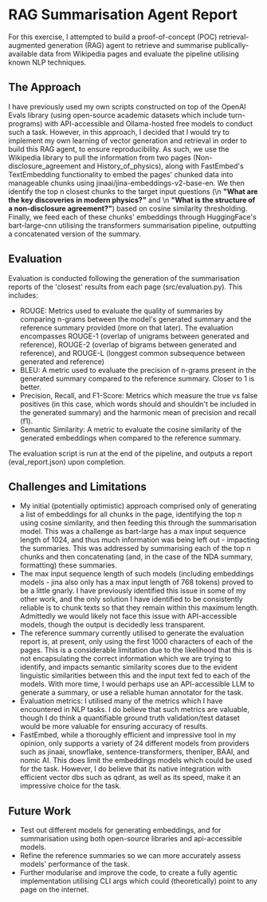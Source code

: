 # RAG Summarisation Agent Report

For this exercise, I attempted to build a proof-of-concept (POC) retrieval-augmented generation (RAG) agent to retrieve and summarise publically-available data from Wikipedia pages and evaluate the pipeline utilising known NLP techniques.

## The Approach

I have previously used my own scripts constructed on top of the OpenAI Evals library (using open-source academic datasets which include turn-programs) with API-accessible and Ollama-hosted free models to conduct such a task. However, in this approach, I decided that I would try to implement my own learning of vector generation and retrieval in order to build this RAG agent, to ensure reproducibility. As such, we use the Wikipedia library to pull the information from two pages (Non-disclosure_agreement and History_of_physics), along with FastEmbed's TextEmbedding functionality to embed the pages' chunked data into manageable chunks using jinaai/jina-embeddings-v2-base-en. We then identify the top n closest chunks to the target input questions (\n **"What are the key discoveries in modern physics?"** and \n **"What is the structure of a non-disclosure agreement?"**) based on cosine similarity thresholding. Finally, we feed each of these chunks' embeddings through HuggingFace's bart-large-cnn utilising the transformers summarisation pipeline, outputting a concatenated version of the summary.

## Evaluation

Evaluation is conducted following the generation of the summarisation reports of the 'closest' results from each page (src/evaluation.py). This includes:

* ROUGE: Metrics used to evaluate the quality of summaries by comparing n-grams between the model's generated summary and the reference summary provided (more on that later). The evaluation encompasses ROUGE-1 (overlap of unigrams between generated and reference), ROUGE-2 (overlap of bigrams between generated and reference), and ROUGE-L (longgest common subsequence between generated and reference)
* BLEU: A metric used to evaluate the precision of n-grams present in the generated summary compared to the reference summary. Closer to 1 is better.
* Precision, Recall, and F1-Score: Metrics which measure the true vs false positives (in this case, which words should and shouldn't be included in the generated summary) and the harmonic mean of precision and recall (f1).
* Semantic Similarity: A metric to evaluate the cosine similarity of the generated embeddings when compared to the reference summary.

The evaluation script is run at the end of the pipeline, and outputs a report (eval_report.json) upon completion.

## Challenges and Limitations

- My initial (potentially optimistic) approach comprised only of generating a list of embeddings for all chunks in the page, identifying the top n using cosine similarity, and then feeding this through the summarisation model. This was a challenge as bart-large has a max input sequence length of 1024, and thus much information was being left out - impacting the summaries. This was addressed by summarising each of the top n chunks and then concatenating (and, in the case of the NDA summary, formatting) these summaries.
- The max input sequence length of such models (including embeddings models - jina also only has a max input length of 768 tokens) proved to be a little gnarly. I have previously identified this issue in some of my other work, and the only solution I have identified to be consistently reliable is to chunk texts so that they remain within this maximum length. Admittedly we would likely not face this issue with API-accessible models, though the output is decidedly less transparent.
- The reference summary currently utilised to generate the evaluation report is, at present, only using the first 1000 characters of each of the pages. This is a considerable limitation due to the likelihood that this is not encapsulating the correct information which we are trying to identify, and impacts semantic similarity scores due to the evident linguistic similarities between this and the input text fed to each of the models. With more time, I would perhaps use an API-accessible LLM to generate a summary, or use a reliable human annotator for the task.
- Evaluation metrics: I utilised many of the metrics which I have encountered in NLP tasks. I do believe that such metrics are valuable, though I do think a quantifiable ground truth validation/test dataset would be more valuable for ensuring accuracy of results. 
- FastEmbed, while a thoroughly efficient and impressive tool in my opinion, only supports a variety of 24 different models from providers such as jinaai, snowflake, sentence-transformers, thenlper, BAAI, and nomic AI. This does limit the embeddings models which could be used for the task. However, I do believe that its native integration with efficient vector dbs such as qdrant, as well as its speed, make it an impressive choice for the task.

## Future Work
- Test out different models for generating embeddings, and for summarisation using both open-source libraries and api-accessible models.
- Refine the reference summaries so we can more accurately assess models' performance of the task.
- Further modularise and improve the code, to create a fully agentic implementation utilising CLI args which could (theoretically) point to any page on the internet.